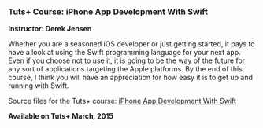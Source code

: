 ### Tuts+ Course: iPhone App Development With Swift
**Instructor: Derek Jensen**

Whether you are a seasoned iOS developer or just getting started, it pays to have a look at using the Swift programming language for your next app. Even if you choose not to use it, it is going to be the way of the future for any sort of applications targeting the Apple platforms. By the end of this course, I think you will have an appreciation for how easy it is to get up and running with Swift.

Source files for the Tuts+ course: [iPhone App Development With Swift](https://courses.tutsplus.com/courses/)

**Available on Tuts+ March, 2015**